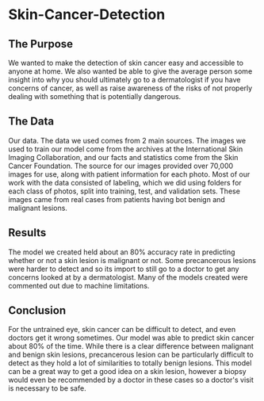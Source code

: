 # Skin-Cancer-Detection

## The Purpose

We wanted to make the detection of skin 
cancer easy and accessible to anyone at home. We 
also wanted be able to give the average person 
some insight into why you should ultimately go 
to a dermatologist if you have concerns of cancer, 
as well as raise awareness of the risks of not 
properly dealing with something that is potentially 
dangerous.

## The Data

Our data. The data we used comes from 2 main sources. 
The images we used to train our model come from the 
archives at the International Skin Imaging Collaboration, 
and our facts and statistics come from the Skin Cancer 
Foundation. The source for our images provided over 
70,000 images for use, along with patient information 
for each photo. Most of our work with the data 
consisted of labeling, which we did using folders 
for each class of photos, split into training, test, 
and validation sets. These images came from real 
cases from patients having bot benign and malignant 
lesions.

## Results

The model we created held about an 80% accuracy rate 
in predicting whether or not a skin lesion is 
malignant or not. Some precancerous lesions were 
harder to detect and so its import to still go to 
a doctor  to get any concerns looked at by a 
dermatologist. Many of the models created were 
commented out due to machine limitations.

## Conclusion

For the untrained eye, skin cancer can be difficult 
to detect, and even doctors get it wrong sometimes. 
Our model was able to predict skin cancer about 80% 
of the time. While there is a clear difference between 
malignant and benign skin lesions, precancerous lesion 
can be particularly difficult to detect as they hold
 a lot of similarities to totally benign lesions. 
This model can be a great way to get a good idea on 
a skin lesion, however a biopsy would even be 
recommended by a doctor in these cases  so a 
doctor's visit is necessary to be safe.
